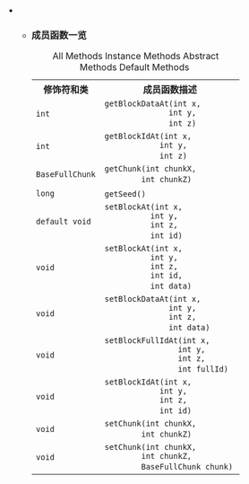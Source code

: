 <div class="summary">
<ul class="blockList">
<li class="blockList">
<!-- ========== METHOD SUMMARY =========== -->
<ul class="blockList">
<li class="blockList"><a name="method.summary">
<!--   -->
</a>
<h3>成员函数一览</h3>
<table class="memberSummary" border="0" cellpadding="3" cellspacing="0" summary="Method Summary table, listing methods, and an explanation">
<caption><span id="t0" class="activeTableTab"><span>All Methods</span><span class="tabEnd"> </span></span><span id="t2" class="tableTab"><span><a >Instance Methods</a></span><span class="tabEnd"> </span></span><span id="t3" class="tableTab"><span><a >Abstract Methods</a></span><span class="tabEnd"> </span></span><span id="t5" class="tableTab"><span><a >Default Methods</a></span><span class="tabEnd"> </span></span></caption>
<tr>
<th>修饰符和类</th>
<th>成员函数描述</th>
</tr>
<tr id="i0" class="altColor">
<td class="colFirst"><code>int</code></td>
<td class="colLast"><code><span class="memberNameLink"><a >getBlockDataAt</a></span>(int x,
              int y,
              int z)</code> </td>
</tr>
<tr id="i1" class="rowColor">
<td class="colFirst"><code>int</code></td>
<td class="colLast"><code><span class="memberNameLink"><a >getBlockIdAt</a></span>(int x,
            int y,
            int z)</code> </td>
</tr>
<tr id="i2" class="altColor">
<td class="colFirst"><code><a  title="class in cn.nukkit.level.format.generic">BaseFullChunk</a></code></td>
<td class="colLast"><code><span class="memberNameLink"><a >getChunk</a></span>(int chunkX,
        int chunkZ)</code> </td>
</tr>
<tr id="i3" class="rowColor">
<td class="colFirst"><code>long</code></td>
<td class="colLast"><code><span class="memberNameLink"><a >getSeed</a></span>()</code> </td>
</tr>
<tr id="i4" class="altColor">
<td class="colFirst"><code>default void</code></td>
<td class="colLast"><code><span class="memberNameLink"><a >setBlockAt</a></span>(int x,
          int y,
          int z,
          int id)</code> </td>
</tr>
<tr id="i5" class="rowColor">
<td class="colFirst"><code>void</code></td>
<td class="colLast"><code><span class="memberNameLink"><a >setBlockAt</a></span>(int x,
          int y,
          int z,
          int id,
          int data)</code> </td>
</tr>
<tr id="i6" class="altColor">
<td class="colFirst"><code>void</code></td>
<td class="colLast"><code><span class="memberNameLink"><a >setBlockDataAt</a></span>(int x,
              int y,
              int z,
              int data)</code> </td>
</tr>
<tr id="i7" class="rowColor">
<td class="colFirst"><code>void</code></td>
<td class="colLast"><code><span class="memberNameLink"><a >setBlockFullIdAt</a></span>(int x,
                int y,
                int z,
                int fullId)</code> </td>
</tr>
<tr id="i8" class="altColor">
<td class="colFirst"><code>void</code></td>
<td class="colLast"><code><span class="memberNameLink"><a >setBlockIdAt</a></span>(int x,
            int y,
            int z,
            int id)</code> </td>
</tr>
<tr id="i9" class="rowColor">
<td class="colFirst"><code>void</code></td>
<td class="colLast"><code><span class="memberNameLink"><a >setChunk</a></span>(int chunkX,
        int chunkZ)</code> </td>
</tr>
<tr id="i10" class="altColor">
<td class="colFirst"><code>void</code></td>
<td class="colLast"><code><span class="memberNameLink"><a >setChunk</a></span>(int chunkX,
        int chunkZ,
        <a  title="class in cn.nukkit.level.format.generic">BaseFullChunk</a> chunk)</code> </td>
</tr>
</table>
</li>
</ul>
</li>
</ul>
</div>
